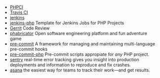 * [PHPCI](https://www.phptesting.org/)
* [Travis CI](https://travis-ci.org/)
* [jenkins](https://jenkins.io/index.html)
* [jenkins-php](http://jenkins-php.org/) Template for Jenkins Jobs for PHP Projects
* [Gerrit](https://github.com/GerritCodeReview/gerrit) Code Review
* [phabricator](http://phabricator.org/) Open software engineering platform and fun adventure game
* [pre-commit](http://pre-commit.com/) A framework for managing and maintaining multi-language pre-commit hooks
* [pre-commit-php](https://github.com/hootsuite/pre-commit-php) Pre-commit scripts appropiate for *any* PHP project.
* [sentry](https://sentry.io) real-time error tracking gives you insight into production deployments and information to reproduce and fix crashes.
* [asana](https://asana.com/) the easiest way for teams to track their work—and get results.
